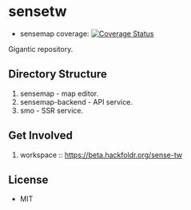 # sensetw

* sensemap coverage: [![Coverage Status][codecov-image]][codecov-url]

Gigantic repository.

## Directory Structure
1. sensemap - map editor.
2. sensemap-backend - API service.
3. smo - SSR service.

## Get Involved
1. workspace :: https://beta.hackfoldr.org/sense-tw

## License
- MIT

[codecov-image]: https://img.shields.io/codecov/c/github/SenseTW/sensetw.svg
[codecov-url]: https://codecov.io/gh/SenseTW/sensetw
